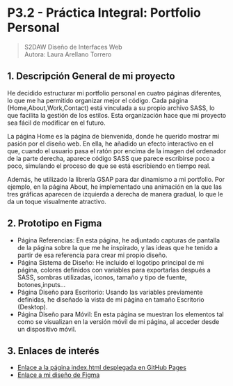 # P3.2 - Práctica Integral: Portfolio Personal

> S2DAW Diseño de Interfaces Web  
> Autora: Laura Arellano Torrero

## 1. Descripción General de mi proyecto
He decidido estructurar mi portfolio personal en cuatro páginas diferentes, lo que me ha permitido organizar mejor el código. 
Cada página (Home,About,Work,Contact) está vinculada a su propio archivo SASS, lo que facilita la gestión de los estilos. 
Esta organización hace que mi proyecto sea fácil de modificar en el futuro.

La página Home es la página de bienvenida, donde he querido mostrar mi pasión por el diseño web. En ella, he añadido un efecto interactivo en el que, cuando el usuario pasa el ratón por encima de la imagen del ordenador de la parte derecha, aparece código SASS que parece escribirse poco a poco, simulando el proceso de que se está escribiendo en tiempo real.

Además, he utilizado la librería GSAP para dar dinamismo a mi portfolio. Por ejemplo, en la página About, he implementado una animación en la que las tres gráficas aparecen de izquierda a derecha de manera gradual, lo que le da un toque visualmente atractivo.

 ## 2. Prototipo en Figma
  - Página Referencias: En esta página, he adjuntado capturas de pantalla de la página sobre la que me he inspirado, y las ideas que he tenido a partir de esa referencia para crear mi propio diseño.
  - Página Sistema de Diseño: He incluido el logotipo principal de mi página, colores definidos con variables para exportarlas después a SASS, sombras utilizadas, iconos, tamaño y tipo de fuente, botones,inputs...
  - Página Diseño para Escritorio: Usando las variables previamente definidas, he diseñado la vista de mi página en tamaño Escritorio (Desktop).
  - Página Diseño para Móvil: En esta página se muestran los elementos tal como se visualizan en la versión móvil de mi página, al acceder desde un dispositivo móvil.

## 3. Enlaces de interés

- [Enlace a la página index.html desplegada en GitHub Pages](https://lauraare.github.io/ProyectoFinalDIW/)
- [Enlace a mi diseño de Figma](https://www.figma.com/design/ukrkxxDtaU4d33e3beGQpC/ProyectoFinal?node-id=0-1&t=DCNJT9SL8kCXUyVm-1)
